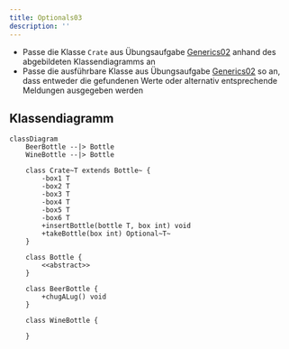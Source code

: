 ```yaml
---
title: Optionals03
description: ''
---
```


- Passe die Klasse `Crate` aus Übungsaufgabe [Generics02](../generics/generics02) anhand des abgebildeten Klassendiagramms an
- Passe die ausführbare Klasse aus Übungsaufgabe [Generics02](../generics/generics02) so an, dass entweder die gefundenen Werte oder alternativ entsprechende Meldungen ausgegeben werden

## Klassendiagramm
```mermaid
classDiagram
    BeerBottle --|> Bottle
    WineBottle --|> Bottle

    class Crate~T extends Bottle~ {
        -box1 T
        -box2 T
        -box3 T
        -box4 T
        -box5 T
        -box6 T
        +insertBottle(bottle T, box int) void
        +takeBottle(box int) Optional~T~
    }

    class Bottle {
        <<abstract>>
    }

    class BeerBottle {
        +chugALug() void
    }

    class WineBottle {

    }
```
